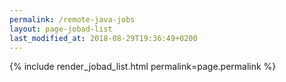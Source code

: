 ```yaml
---
permalink: /remote-java-jobs
layout: page-jobad-list
last_modified_at: 2018-08-29T19:36:49+0200
---
```

{% include render_jobad_list.html permalink=page.permalink %}
